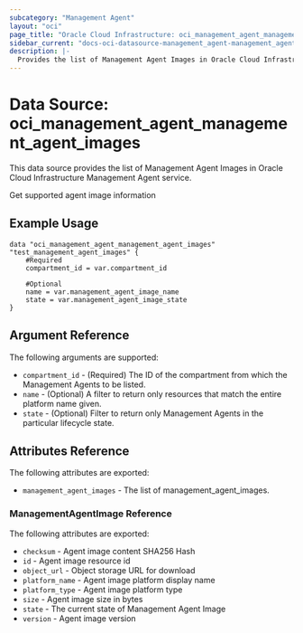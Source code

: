 ```yaml
---
subcategory: "Management Agent"
layout: "oci"
page_title: "Oracle Cloud Infrastructure: oci_management_agent_management_agent_images"
sidebar_current: "docs-oci-datasource-management_agent-management_agent_images"
description: |-
  Provides the list of Management Agent Images in Oracle Cloud Infrastructure Management Agent service
---
```


# Data Source: oci_management_agent_management_agent_images
This data source provides the list of Management Agent Images in Oracle Cloud Infrastructure Management Agent service.

Get supported agent image information


## Example Usage

```hcl
data "oci_management_agent_management_agent_images" "test_management_agent_images" {
	#Required
	compartment_id = var.compartment_id

	#Optional
	name = var.management_agent_image_name
	state = var.management_agent_image_state
}
```

## Argument Reference

The following arguments are supported:

* `compartment_id` - (Required) The ID of the compartment from which the Management Agents to be listed.
* `name` - (Optional) A filter to return only resources that match the entire platform name given.
* `state` - (Optional) Filter to return only Management Agents in the particular lifecycle state.


## Attributes Reference

The following attributes are exported:

* `management_agent_images` - The list of management_agent_images.

### ManagementAgentImage Reference

The following attributes are exported:

* `checksum` - Agent image content SHA256 Hash
* `id` - Agent image resource id
* `object_url` - Object storage URL for download
* `platform_name` - Agent image platform display name
* `platform_type` - Agent image platform type
* `size` - Agent image size in bytes
* `state` - The current state of Management Agent Image
* `version` - Agent image version

